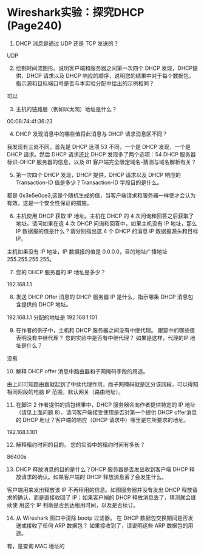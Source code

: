 # Wireshark实验：探究DHCP (Page240)

1. DHCP 消息是通过 UDP 还是 TCP 发送的？

UDP

2. 绘制时间流图形。说明客户端和服务器之间第一次四个 DHCP 发现，DHCP提供，DHCP 请求以及 DHCP 响应的顺序，说明您的结果中对于每个数据包，指示源和目标端口号是否与本实验分配中给出的示例相同？

可以

3. 主机的链路层（例如以太网）地址是什么？

00:08:74:4f:36:23

4. DHCP 发现消息中的哪些值将此消息与 DHCP 请求消息区不同？

我发现有三处不同。首先是 DHCP 选项 53 不同，一个是 DHCP 发现，一个是
DHCP 请求。然后 DHCP 请求还比 DHCP 发现多了两个选项：54 DHCP 服务器标识-DHCP
服务器的信息，以及 81 客户端完全限定域名-猜测与域名解析有关？

5. 第一次四个 DHCP 发现，DHCP 提供，DHCP 请求以及 DHCP 响应的 Transaction-ID 值是多少？Transaction-ID 字段目的是什么。

都是 0x3e5e0ce3,这是个随机生成的值，当客户端请求和服务器一样使才会认为有效，这是一个安全性保证的措施。

6. 主机使用 DHCP 获取 IP 地址。主机在 DHCP 的 4 次问询和回答之后获取了地址。请问如果在这 4 次 DHCP 问询和回答中，如果主机没有 IP 地址，那么 IP 数据报的值是什么？请分别指出这 4 个 DHCP 的消息 IP 数据报源头和目标 IP。

主机如果没有 IP 地址，IP 数据报的值是 0.0.0.0，目的地址广播地址 255.255.255.255。

7. 您的 DHCP 服务器的 IP 地址是多少？

192.168.1.1

8. 发送 DHCP Offer 消息的 DHCP 服务器 IP 是什么，指示哪条 DHCP 消息包含提供的 DHCP 地址。

192.168.1.1 分配的地址是 192.168.1.101

9. 在作者的例子中，主机和 DHCP 服务器之间没有中继代理。 跟踪中的哪些值表明没有中继代理？ 您的实验中是否有中继代理？ 如果是这样，代理的IP 地址是什么？

没有

10. 解释 DHCP offer 消息中路由器和子网掩码字段的用途。

由上问可知路由器就起到了中续代理作用，而子网掩码就是区分该网段，可以得知相同网段的电脑 IP 范围，默认网关（路由地址）。

11. 在脚注 2 作者提供的抓包结果中，DHCP 服务器会向作者提供特定的 IP 地址（请见上面问题 8）。请问客户端接受使用是否对第一个提供 DHCP offer消息的 DHCP 地址？客户端的响应（DHCP 请求中）哪里是它所要求的地址。

192.168.1.101

12. 解释租约时间的目的。 您的实验中的租约时间有多长？

86400s

13. DHCP 释放消息的目的是什么？DHCP 服务器是否发出收到客户端 DHCP 释放请求的确认。如果客户端的 DHCP 释放消息丢了会发生什么。

客户端用来发出释放该 IP 不再租用的信息。如图服务器并没有发出 DHCP 释放请
求的确认，而是直接收回了 IP；如果客户端的 DHCP 释放消息丢了，猜测就会继续使
用这个 IP 判断是否到达租用时间，以及是否续订。

14. 从 Wireshark 窗口中清除 bootp 过滤器。 在 DHCP 数据包交换期间是否发送或接收了任何 ARP 数据包？ 如果接收到了，请说明这些 ARP 数据包的用途。

有，是查询 MAC 地址的